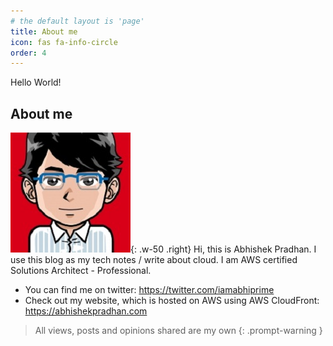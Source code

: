 ```yaml
---
# the default layout is 'page'
title: About me
icon: fas fa-info-circle
order: 4
---
```


Hello World!

## About me
![image](/assets/img/favicons/avatar.jpg){: .w-50 .right}
Hi, this is Abhishek Pradhan. I use this blog as my tech notes / write about cloud. I am AWS certified Solutions Architect - Professional.

- You can find me on twitter: <https://twitter.com/iamabhiprime>
- Check out my website, which is hosted on AWS using AWS CloudFront: <https://abhishekpradhan.com>

> All views, posts and opinions shared are my own
 {: .prompt-warning }
